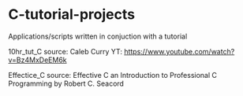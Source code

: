 # C-tutorial-projects
Applications/scripts written in conjuction with a tutorial


10hr_tut_C source: Caleb Curry YT: https://www.youtube.com/watch?v=Bz4MxDeEM6k

Effectice_C source: Effective C an Introduction to Professional C Programming by Robert C. Seacord
